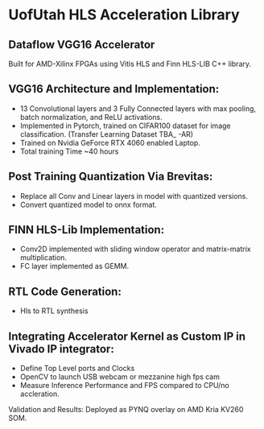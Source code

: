 # UofUtah HLS Acceleration Library
Dataflow VGG16 Accelerator 
--------------------------

Built for AMD-Xilinx FPGAs using Vitis HLS and Finn HLS-LIB C++ library.


VGG16 Architecture and Implementation:
--------------------------------------
- 13 Convolutional layers and 3 Fully Connected layers with max pooling, batch normalization, and ReLU activations. 
- Implemented in Pytorch, trained on CIFAR100 dataset for image classification. (Transfer Learning Dataset TBA_ -AR)
- Trained on Nvidia GeForce RTX 4060 enabled Laptop.
- Total training Time ~40 hours

Post Training Quantization Via Brevitas:
----------------------------------------
- Replace all Conv and Linear layers in model with quantized versions. 
- Convert quantized model to onnx format. 


FINN HLS-Lib Implementation:
----------------------------
- Conv2D implemented with sliding window operator and matrix-matrix multiplication.
- FC layer implemented as GEMM. 

RTL Code Generation:
--------------------
- Hls to RTL synthesis


Integrating Accelerator Kernel as Custom IP in Vivado IP integrator:
--------------------------------------------------------------------
- Define Top Level ports and Clocks
- OpenCV to launch USB webcam or mezzanine high fps cam
- Measure Inference Performance and FPS compared to CPU/no accleration. 



Validation and Results:
Deployed as PYNQ overlay on AMD Kria KV260 SOM. 
